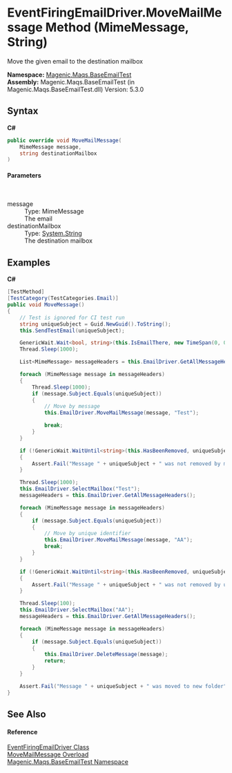 # EventFiringEmailDriver.MoveMailMessage Method (MimeMessage, String)
 

Move the given email to the destination mailbox

**Namespace:**&nbsp;<a href="#/MAQS_5/Email_AUTOGENERATED/Magenic-Maqs-BaseEmailTest_Namespace">Magenic.Maqs.BaseEmailTest</a><br />**Assembly:**&nbsp;Magenic.Maqs.BaseEmailTest (in Magenic.Maqs.BaseEmailTest.dll) Version: 5.3.0

## Syntax

**C#**<br />
``` C#
public override void MoveMailMessage(
	MimeMessage message,
	string destinationMailbox
)
```


#### Parameters
&nbsp;<dl><dt>message</dt><dd>Type: MimeMessage<br />The email</dd><dt>destinationMailbox</dt><dd>Type: <a href="http://msdn2.microsoft.com/en-us/library/s1wwdcbf" target="_blank">System.String</a><br />The destination mailbox</dd></dl>

## Examples

**C#**<br />
``` C#
[TestMethod]
[TestCategory(TestCategories.Email)]
public void MoveMessage()
{
    // Test is ignored for CI test run
    string uniqueSubject = Guid.NewGuid().ToString();
    this.SendTestEmail(uniqueSubject);

    GenericWait.Wait<bool, string>(this.IsEmailThere, new TimeSpan(0, 0, 1), new TimeSpan(0, 0, 30), uniqueSubject);
    Thread.Sleep(1000);

    List<MimeMessage> messageHeaders = this.EmailDriver.GetAllMessageHeaders();

    foreach (MimeMessage message in messageHeaders)
    {
        Thread.Sleep(1000);
        if (message.Subject.Equals(uniqueSubject))
        {
            // Move by message
            this.EmailDriver.MoveMailMessage(message, "Test");

            break;
        }
    }

    if (!GenericWait.WaitUntil<string>(this.HasBeenRemoved, uniqueSubject))
    {
        Assert.Fail("Message " + uniqueSubject + " was not removed by message");
    }

    Thread.Sleep(1000);
    this.EmailDriver.SelectMailbox("Test");
    messageHeaders = this.EmailDriver.GetAllMessageHeaders();

    foreach (MimeMessage message in messageHeaders)
    {
        if (message.Subject.Equals(uniqueSubject))
        {
            // Move by unique identifier
            this.EmailDriver.MoveMailMessage(message, "AA");
            break;
        }
    }

    if (!GenericWait.WaitUntil<string>(this.HasBeenRemoved, uniqueSubject))
    {
        Assert.Fail("Message " + uniqueSubject + " was not removed by uid");
    }

    Thread.Sleep(100);
    this.EmailDriver.SelectMailbox("AA");
    messageHeaders = this.EmailDriver.GetAllMessageHeaders();

    foreach (MimeMessage message in messageHeaders)
    {
        if (message.Subject.Equals(uniqueSubject))
        {
            this.EmailDriver.DeleteMessage(message);
            return;
        }
    }

    Assert.Fail("Message " + uniqueSubject + " was moved to new folder");
}
```


## See Also


#### Reference
<a href="#/MAQS_5/Email_AUTOGENERATED/EventFiringEmailDriver_Class">EventFiringEmailDriver Class</a><br /><a href="#/MAQS_5/Email_AUTOGENERATED/EventFiringEmailDriver-MoveMailMessage_Method">MoveMailMessage Overload</a><br /><a href="#/MAQS_5/Email_AUTOGENERATED/Magenic-Maqs-BaseEmailTest_Namespace">Magenic.Maqs.BaseEmailTest Namespace</a><br />